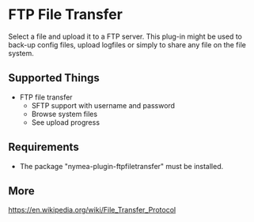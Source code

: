# FTP File Transfer

Select a file and upload it to a FTP server.
This plug-in might be used to back-up config files,
upload logfiles or simply to share any file on the file system.

## Supported Things

* FTP file transfer
	* SFTP support with username and password
	* Browse system files
	* See upload progress

## Requirements

* The package "nymea-plugin-ftpfiletransfer" must be installed.

## More

https://en.wikipedia.org/wiki/File_Transfer_Protocol
